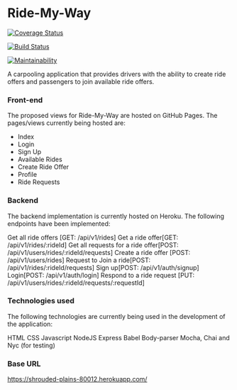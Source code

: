 # Ride-My-Way

[![Coverage Status](https://coveralls.io/repos/github/elikeyz/ride-my-way/badge.svg?branch=develop)](https://coveralls.io/github/elikeyz/ride-my-way?branch=develop)

[![Build Status](https://travis-ci.org/elikeyz/ride-my-way.svg?branch=develop)](https://travis-ci.org/elikeyz/ride-my-way)

[![Maintainability](https://api.codeclimate.com/v1/badges/a0848080169cc9ea4f22/maintainability)](https://codeclimate.com/github/elikeyz/ride-my-way/maintainability)

A carpooling application that provides drivers with the ability to create ride offers and passengers to join available ride offers.

### Front-end
The proposed views for Ride-My-Way are hosted on GitHub Pages. The pages/views currently being hosted are:

- Index
- Login
- Sign Up
- Available Rides
- Create Ride Offer
- Profile
- Ride Requests

### Backend
The backend implementation is currently hosted on Heroku. The following endpoints have been implemented:

Get all ride offers [GET: /api/v1/rides]
Get a ride offer[GET: /api/v1/rides/:rideId]
Get all requests for a ride offer[POST: /api/v1/users/rides/:rideId/requests]
Create a ride offer [POST: /api/v1/users/rides]
Request to Join a ride[POST: /api/v1/rides/:rideId/requests]
Sign up[POST: /api/v1/auth/signup]
Login[POST: /api/v1/auth/login]
Respond to a ride request [PUT: /api/v1/users/rides/:rideId/requests/:requestId]

### Technologies used
The following technologies are currently being used in the development of the application:

HTML
CSS
Javascript
NodeJS
Express
Babel
Body-parser
Mocha, Chai and Nyc (for testing)

### Base URL

https://shrouded-plains-80012.herokuapp.com/
